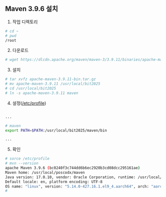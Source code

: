 ## Maven 3.9.6 설치

1. 작업 디렉토리
```sh
# cd ~
# pwd
/root
```

2. 다운로드
```sh
# wget https://dlcdn.apache.org/maven/maven-3/3.9.11/binaries/apache-maven-3.9.11-bin.tar.gz
```
   
3. 설치
```sh
# tar xvfz apache-maven-3.9.11-bin.tar.gz
# mv apache-maven-3.9.11 /usr/local/bit2025
# cd /usr/local/bit2025
# ln -s apache-maven-3.9.11 maven
```
   
4. 설정([/etc/profile](https://github.com/bitacademy2025-fullstack-cloud/rocky-practices/blob/main/lx/etc/profile))
```sh

...

# maven
export PATH=$PATH:/usr/local/bit2025/maven/bin

...

```

5. 확인
```sh
# sorce /etc/profile
# mvn --version
apache Maven 3.9.6 (bc0240f3c744dd6b6ec2920b3cd08dcc295161ae)
Maven home: /usr/local/poscodx/maven
Java version: 17.0.10, vendor: Oracle Corporation, runtime: /usr/local/poscodx/jdk-17.0.10
Default locale: en, platform encoding: UTF-8
OS name: "linux", version: "5.14.0-427.16.1.el9_4.aarch64", arch: "aarch64", family: "unix"
#
```

